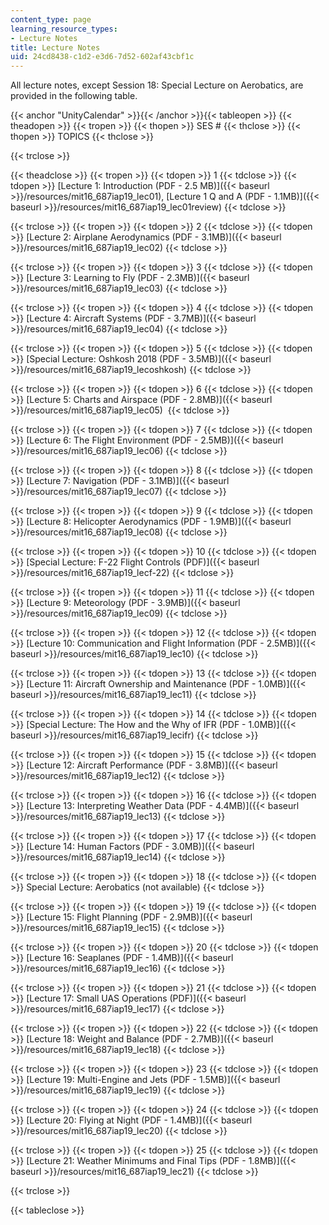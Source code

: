 ```yaml
---
content_type: page
learning_resource_types:
- Lecture Notes
title: Lecture Notes
uid: 24cd8438-c1d2-e3d6-7d52-602af43cbf1c
---
```


All lecture notes, except Session 18: Special Lecture on Aerobatics, are provided in the following table.

{{< anchor "UnityCalendar" >}}{{< /anchor >}}{{< tableopen >}}
{{< theadopen >}}
{{< tropen >}}
{{< thopen >}}
SES #
{{< thclose >}}
{{< thopen >}}
TOPICS
{{< thclose >}}

{{< trclose >}}

{{< theadclose >}}
{{< tropen >}}
{{< tdopen >}}
1
{{< tdclose >}}
{{< tdopen >}}
[Lecture 1: Introduction (PDF - 2.5 MB)]({{< baseurl >}}/resources/mit16_687iap19_lec01), [Lecture 1 Q and A (PDF - 1.1MB)]({{< baseurl >}}/resources/mit16_687iap19_lec01review)
{{< tdclose >}}

{{< trclose >}}
{{< tropen >}}
{{< tdopen >}}
2
{{< tdclose >}}
{{< tdopen >}}
[Lecture 2: Airplane Aerodynamics (PDF - 3.1MB)]({{< baseurl >}}/resources/mit16_687iap19_lec02)
{{< tdclose >}}

{{< trclose >}}
{{< tropen >}}
{{< tdopen >}}
3
{{< tdclose >}}
{{< tdopen >}}
[Lecture 3: Learning to Fly (PDF - 2.3MB)]({{< baseurl >}}/resources/mit16_687iap19_lec03)
{{< tdclose >}}

{{< trclose >}}
{{< tropen >}}
{{< tdopen >}}
4
{{< tdclose >}}
{{< tdopen >}}
[Lecture 4: Aircraft Systems (PDF - 3.7MB)]({{< baseurl >}}/resources/mit16_687iap19_lec04)
{{< tdclose >}}

{{< trclose >}}
{{< tropen >}}
{{< tdopen >}}
5
{{< tdclose >}}
{{< tdopen >}}
[Special Lecture: Oshkosh 2018 (PDF - 3.5MB)]({{< baseurl >}}/resources/mit16_687iap19_lecoshkosh)
{{< tdclose >}}

{{< trclose >}}
{{< tropen >}}
{{< tdopen >}}
6
{{< tdclose >}}
{{< tdopen >}}
[Lecture 5: Charts and Airspace (PDF - 2.8MB)]({{< baseurl >}}/resources/mit16_687iap19_lec05) 
{{< tdclose >}}

{{< trclose >}}
{{< tropen >}}
{{< tdopen >}}
7
{{< tdclose >}}
{{< tdopen >}}
[Lecture 6: The Flight Environment (PDF - 2.5MB)]({{< baseurl >}}/resources/mit16_687iap19_lec06)
{{< tdclose >}}

{{< trclose >}}
{{< tropen >}}
{{< tdopen >}}
8
{{< tdclose >}}
{{< tdopen >}}
[Lecture 7: Navigation (PDF - 3.1MB)]({{< baseurl >}}/resources/mit16_687iap19_lec07)
{{< tdclose >}}

{{< trclose >}}
{{< tropen >}}
{{< tdopen >}}
9
{{< tdclose >}}
{{< tdopen >}}
[Lecture 8: Helicopter Aerodynamics (PDF - 1.9MB)]({{< baseurl >}}/resources/mit16_687iap19_lec08)
{{< tdclose >}}

{{< trclose >}}
{{< tropen >}}
{{< tdopen >}}
10
{{< tdclose >}}
{{< tdopen >}}
[Special Lecture: F-22 Flight Controls (PDF)]({{< baseurl >}}/resources/mit16_687iap19_lecf-22)
{{< tdclose >}}

{{< trclose >}}
{{< tropen >}}
{{< tdopen >}}
11
{{< tdclose >}}
{{< tdopen >}}
[Lecture 9: Meteorology (PDF - 3.9MB)]({{< baseurl >}}/resources/mit16_687iap19_lec09)
{{< tdclose >}}

{{< trclose >}}
{{< tropen >}}
{{< tdopen >}}
12
{{< tdclose >}}
{{< tdopen >}}
[Lecture 10: Communication and Flight Information (PDF - 2.5MB)]({{< baseurl >}}/resources/mit16_687iap19_lec10)
{{< tdclose >}}

{{< trclose >}}
{{< tropen >}}
{{< tdopen >}}
13
{{< tdclose >}}
{{< tdopen >}}
[Lecture 11: Aircraft Ownership and Maintenance (PDF - 1.0MB)]({{< baseurl >}}/resources/mit16_687iap19_lec11)
{{< tdclose >}}

{{< trclose >}}
{{< tropen >}}
{{< tdopen >}}
14
{{< tdclose >}}
{{< tdopen >}}
[Special Lecture: The How and the Why of IFR (PDF - 1.0MB)]({{< baseurl >}}/resources/mit16_687iap19_lecifr)
{{< tdclose >}}

{{< trclose >}}
{{< tropen >}}
{{< tdopen >}}
15
{{< tdclose >}}
{{< tdopen >}}
[Lecture 12: Aircraft Performance (PDF - 3.8MB)]({{< baseurl >}}/resources/mit16_687iap19_lec12)
{{< tdclose >}}

{{< trclose >}}
{{< tropen >}}
{{< tdopen >}}
16
{{< tdclose >}}
{{< tdopen >}}
[Lecture 13: Interpreting Weather Data (PDF - 4.4MB)]({{< baseurl >}}/resources/mit16_687iap19_lec13)
{{< tdclose >}}

{{< trclose >}}
{{< tropen >}}
{{< tdopen >}}
17
{{< tdclose >}}
{{< tdopen >}}
[Lecture 14: Human Factors (PDF - 3.0MB)]({{< baseurl >}}/resources/mit16_687iap19_lec14)
{{< tdclose >}}

{{< trclose >}}
{{< tropen >}}
{{< tdopen >}}
18
{{< tdclose >}}
{{< tdopen >}}
Special Lecture: Aerobatics (not available)
{{< tdclose >}}

{{< trclose >}}
{{< tropen >}}
{{< tdopen >}}
19
{{< tdclose >}}
{{< tdopen >}}
[Lecture 15: Flight Planning (PDF - 2.9MB)]({{< baseurl >}}/resources/mit16_687iap19_lec15)
{{< tdclose >}}

{{< trclose >}}
{{< tropen >}}
{{< tdopen >}}
20
{{< tdclose >}}
{{< tdopen >}}
[Lecture 16: Seaplanes (PDF - 1.4MB)]({{< baseurl >}}/resources/mit16_687iap19_lec16)
{{< tdclose >}}

{{< trclose >}}
{{< tropen >}}
{{< tdopen >}}
21
{{< tdclose >}}
{{< tdopen >}}
[Lecture 17: Small UAS Operations (PDF)]({{< baseurl >}}/resources/mit16_687iap19_lec17)
{{< tdclose >}}

{{< trclose >}}
{{< tropen >}}
{{< tdopen >}}
22
{{< tdclose >}}
{{< tdopen >}}
[Lecture 18: Weight and Balance (PDF - 2.7MB)]({{< baseurl >}}/resources/mit16_687iap19_lec18)
{{< tdclose >}}

{{< trclose >}}
{{< tropen >}}
{{< tdopen >}}
23
{{< tdclose >}}
{{< tdopen >}}
[Lecture 19: Multi-Engine and Jets (PDF - 1.5MB)]({{< baseurl >}}/resources/mit16_687iap19_lec19)
{{< tdclose >}}

{{< trclose >}}
{{< tropen >}}
{{< tdopen >}}
24
{{< tdclose >}}
{{< tdopen >}}
[Lecture 20: Flying at Night (PDF - 1.4MB)]({{< baseurl >}}/resources/mit16_687iap19_lec20)
{{< tdclose >}}

{{< trclose >}}
{{< tropen >}}
{{< tdopen >}}
25
{{< tdclose >}}
{{< tdopen >}}
[Lecture 21: Weather Minimums and Final Tips (PDF - 1.8MB)]({{< baseurl >}}/resources/mit16_687iap19_lec21)
{{< tdclose >}}

{{< trclose >}}

{{< tableclose >}}